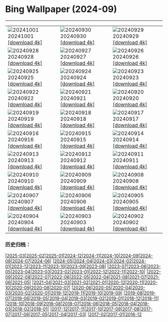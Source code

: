 # Bing Wallpaper (2024-09)
**************

<table><tr><td><img class="wallpaper" src="https://www.bing.com/th?id=OHR.HalfDomeYosemite_EN-IN3902421361_1920x1080.jpg" alt="20241001"> 20241001 <a href="https://www.bing.com/th?id=OHR.HalfDomeYosemite_EN-IN3902421361_UHD.jpg">[download 4k]</a></td><td><img class="wallpaper" src="https://www.bing.com/th?id=OHR.WalrusNorway_EN-IN4352146367_1920x1080.jpg" alt="20240930"> 20240930 <a href="https://www.bing.com/th?id=OHR.WalrusNorway_EN-IN4352146367_UHD.jpg">[download 4k]</a></td><td><img class="wallpaper" src="https://www.bing.com/th?id=OHR.ConnecticutBridge_EN-IN3322601847_1920x1080.jpg" alt="20240929"> 20240929 <a href="https://www.bing.com/th?id=OHR.ConnecticutBridge_EN-IN3322601847_UHD.jpg">[download 4k]</a></td></tr><tr><td><img class="wallpaper" src="https://www.bing.com/th?id=OHR.FloridaSeashore_EN-IN2946245730_1920x1080.jpg" alt="20240928"> 20240928 <a href="https://www.bing.com/th?id=OHR.FloridaSeashore_EN-IN2946245730_UHD.jpg">[download 4k]</a></td><td><img class="wallpaper" src="https://www.bing.com/th?id=OHR.VeniceAerial_EN-IN2638261499_1920x1080.jpg" alt="20240927"> 20240927 <a href="https://www.bing.com/th?id=OHR.VeniceAerial_EN-IN2638261499_UHD.jpg">[download 4k]</a></td><td><img class="wallpaper" src="https://www.bing.com/th?id=OHR.LittleToucanet_EN-IN1849827364_1920x1080.jpg" alt="20240926"> 20240926 <a href="https://www.bing.com/th?id=OHR.LittleToucanet_EN-IN1849827364_UHD.jpg">[download 4k]</a></td></tr><tr><td><img class="wallpaper" src="https://www.bing.com/th?id=OHR.GiantSequoias_EN-IN1537226741_1920x1080.jpg" alt="20240925"> 20240925 <a href="https://www.bing.com/th?id=OHR.GiantSequoias_EN-IN1537226741_UHD.jpg">[download 4k]</a></td><td><img class="wallpaper" src="https://www.bing.com/th?id=OHR.SkaftafellWaterfall_EN-IN1234167290_1920x1080.jpg" alt="20240924"> 20240924 <a href="https://www.bing.com/th?id=OHR.SkaftafellWaterfall_EN-IN1234167290_UHD.jpg">[download 4k]</a></td><td><img class="wallpaper" src="https://www.bing.com/th?id=OHR.IcebergOtter_EN-IN0982120054_1920x1080.jpg" alt="20240923"> 20240923 <a href="https://www.bing.com/th?id=OHR.IcebergOtter_EN-IN0982120054_UHD.jpg">[download 4k]</a></td></tr><tr><td><img class="wallpaper" src="https://www.bing.com/th?id=OHR.BadaBagh_EN-IN0375946006_1920x1080.jpg" alt="20240922"> 20240922 <a href="https://www.bing.com/th?id=OHR.BadaBagh_EN-IN0375946006_UHD.jpg">[download 4k]</a></td><td><img class="wallpaper" src="https://www.bing.com/th?id=OHR.MunichBeerfest_EN-IN6726777088_1920x1080.jpg" alt="20240921"> 20240921 <a href="https://www.bing.com/th?id=OHR.MunichBeerfest_EN-IN6726777088_UHD.jpg">[download 4k]</a></td><td><img class="wallpaper" src="https://www.bing.com/th?id=OHR.OcracokeLight_EN-IN6376239162_1920x1080.jpg" alt="20240920"> 20240920 <a href="https://www.bing.com/th?id=OHR.OcracokeLight_EN-IN6376239162_UHD.jpg">[download 4k]</a></td></tr><tr><td><img class="wallpaper" src="https://www.bing.com/th?id=OHR.PiratePlayground_EN-IN4927123173_1920x1080.jpg" alt="20240919"> 20240919 <a href="https://www.bing.com/th?id=OHR.PiratePlayground_EN-IN4927123173_UHD.jpg">[download 4k]</a></td><td><img class="wallpaper" src="https://www.bing.com/th?id=OHR.GujoHachiman_EN-IN9529217040_1920x1080.jpg" alt="20240918"> 20240918 <a href="https://www.bing.com/th?id=OHR.GujoHachiman_EN-IN9529217040_UHD.jpg">[download 4k]</a></td><td><img class="wallpaper" src="https://www.bing.com/th?id=OHR.MidAutumnSingapore_EN-IN2546411546_1920x1080.jpg" alt="20240917"> 20240917 <a href="https://www.bing.com/th?id=OHR.MidAutumnSingapore_EN-IN2546411546_UHD.jpg">[download 4k]</a></td></tr><tr><td><img class="wallpaper" src="https://www.bing.com/th?id=OHR.SunriseWallabies_EN-IN8975505298_1920x1080.jpg" alt="20240916"> 20240916 <a href="https://www.bing.com/th?id=OHR.SunriseWallabies_EN-IN8975505298_UHD.jpg">[download 4k]</a></td><td><img class="wallpaper" src="https://www.bing.com/th?id=OHR.SantaCruzHummer_EN-IN8727128444_1920x1080.jpg" alt="20240915"> 20240915 <a href="https://www.bing.com/th?id=OHR.SantaCruzHummer_EN-IN8727128444_UHD.jpg">[download 4k]</a></td><td><img class="wallpaper" src="https://www.bing.com/th?id=OHR.RapaNuiSunrise_EN-IN8068654010_1920x1080.jpg" alt="20240914"> 20240914 <a href="https://www.bing.com/th?id=OHR.RapaNuiSunrise_EN-IN8068654010_UHD.jpg">[download 4k]</a></td></tr><tr><td><img class="wallpaper" src="https://www.bing.com/th?id=OHR.PointReyes_EN-IN7769414761_1920x1080.jpg" alt="20240913"> 20240913 <a href="https://www.bing.com/th?id=OHR.PointReyes_EN-IN7769414761_UHD.jpg">[download 4k]</a></td><td><img class="wallpaper" src="https://www.bing.com/th?id=OHR.DolphinReunion_EN-IN7368159128_1920x1080.jpg" alt="20240912"> 20240912 <a href="https://www.bing.com/th?id=OHR.DolphinReunion_EN-IN7368159128_UHD.jpg">[download 4k]</a></td><td><img class="wallpaper" src="https://www.bing.com/th?id=OHR.AkshardhamDL_EN-IN1118148366_1920x1080.jpg" alt="20240911"> 20240911 <a href="https://www.bing.com/th?id=OHR.AkshardhamDL_EN-IN1118148366_UHD.jpg">[download 4k]</a></td></tr><tr><td><img class="wallpaper" src="https://www.bing.com/th?id=OHR.BridgeLisbon_EN-IN7053832547_1920x1080.jpg" alt="20240910"> 20240910 <a href="https://www.bing.com/th?id=OHR.BridgeLisbon_EN-IN7053832547_UHD.jpg">[download 4k]</a></td><td><img class="wallpaper" src="https://www.bing.com/th?id=OHR.IguazuRainbow_EN-IN6797774904_1920x1080.jpg" alt="20240909"> 20240909 <a href="https://www.bing.com/th?id=OHR.IguazuRainbow_EN-IN6797774904_UHD.jpg">[download 4k]</a></td><td><img class="wallpaper" src="https://www.bing.com/th?id=OHR.StockholmLibrary_EN-IN6522849602_1920x1080.jpg" alt="20240908"> 20240908 <a href="https://www.bing.com/th?id=OHR.StockholmLibrary_EN-IN6522849602_UHD.jpg">[download 4k]</a></td></tr><tr><td><img class="wallpaper" src="https://www.bing.com/th?id=OHR.GaneshaIdol_EN-IN0545844303_1920x1080.jpg" alt="20240907"> 20240907 <a href="https://www.bing.com/th?id=OHR.GaneshaIdol_EN-IN0545844303_UHD.jpg">[download 4k]</a></td><td><img class="wallpaper" src="https://www.bing.com/th?id=OHR.GlenariffPark_EN-IN6316433789_1920x1080.jpg" alt="20240906"> 20240906 <a href="https://www.bing.com/th?id=OHR.GlenariffPark_EN-IN6316433789_UHD.jpg">[download 4k]</a></td><td><img class="wallpaper" src="https://www.bing.com/th?id=OHR.TIFF2024_EN-IN3142242773_1920x1080.jpg" alt="20240905"> 20240905 <a href="https://www.bing.com/th?id=OHR.TIFF2024_EN-IN3142242773_UHD.jpg">[download 4k]</a></td></tr><tr><td><img class="wallpaper" src="https://www.bing.com/th?id=OHR.DuskyOwls_EN-IN2854960722_1920x1080.jpg" alt="20240904"> 20240904 <a href="https://www.bing.com/th?id=OHR.DuskyOwls_EN-IN2854960722_UHD.jpg">[download 4k]</a></td><td><img class="wallpaper" src="https://www.bing.com/th?id=OHR.AlpineLakes_EN-IN2610017297_1920x1080.jpg" alt="20240903"> 20240903 <a href="https://www.bing.com/th?id=OHR.AlpineLakes_EN-IN2610017297_UHD.jpg">[download 4k]</a></td><td><img class="wallpaper" src="https://www.bing.com/th?id=OHR.RhinoMother_EN-IN4208210232_1920x1080.jpg" alt="20240902"> 20240902 <a href="https://www.bing.com/th?id=OHR.RhinoMother_EN-IN4208210232_UHD.jpg">[download 4k]</a></td></tr></table>

### 历史归档：

|[2025-03](/../2025-03/2025-03.md)|[2025-02](/../2025-02/2025-02.md)|[2025-01](/../2025-01/2025-01.md)|[2024-12](/../2024-12/2024-12.md)|[2024-11](/../2024-11/2024-11.md)|[2024-10](/../2024-10/2024-10.md)|[2024-09](/2024-09.md)|[2024-08](/../2024-08/2024-08.md)|[2024-07](/../2024-07/2024-07.md)|[2024-06](/../2024-06/2024-06.md)|
|[2024-05](/../2024-05/2024-05.md)|[2024-04](/../2024-04/2024-04.md)|[2024-03](/../2024-03/2024-03.md)|[2024-02](/../2024-02/2024-02.md)|[2024-01](/../2024-01/2024-01.md)|[2023-12](/../2023-12/2023-12.md)|[2023-11](/../2023-11/2023-11.md)|[2023-10](/../2023-10/2023-10.md)|[2023-09](/../2023-09/2023-09.md)|[2023-08](/../2023-08/2023-08.md)|
|[2023-07](/../2023-07/2023-07.md)|[2023-06](/../2023-06/2023-06.md)|[2023-05](/../2023-05/2023-05.md)|[2023-04](/../2023-04/2023-04.md)|[2023-03](/../2023-03/2023-03.md)|[2023-02](/../2023-02/2023-02.md)|[2023-01](/../2023-01/2023-01.md)|[2022-12](/../2022-12/2022-12.md)|[2022-11](/../2022-11/2022-11.md)|[2022-10](/../2022-10/2022-10.md)|
|[2022-09](/../2022-09/2022-09.md)|[2022-08](/../2022-08/2022-08.md)|[2022-07](/../2022-07/2022-07.md)|[2022-06](/../2022-06/2022-06.md)|[2022-05](/../2022-05/2022-05.md)|[2022-04](/../2022-04/2022-04.md)|[2021-08](/../2021-08/2021-08.md)|[2021-07](/../2021-07/2021-07.md)|[2021-06](/../2021-06/2021-06.md)|[2021-05](/../2021-05/2021-05.md)|
|[2021-04](/../2021-04/2021-04.md)|[2021-03](/../2021-03/2021-03.md)|[2021-02](/../2021-02/2021-02.md)|[2021-01](/../2021-01/2021-01.md)|[2020-12](/../2020-12/2020-12.md)|[2020-11](/../2020-11/2020-11.md)|[2020-10](/../2020-10/2020-10.md)|[2020-09](/../2020-09/2020-09.md)|[2020-08](/../2020-08/2020-08.md)|[2020-07](/../2020-07/2020-07.md)|
|[2020-06](/../2020-06/2020-06.md)|[2020-05](/../2020-05/2020-05.md)|[2020-04](/../2020-04/2020-04.md)|[2020-03](/../2020-03/2020-03.md)|[2020-02](/../2020-02/2020-02.md)|[2020-01](/../2020-01/2020-01.md)|[2019-12](/../2019-12/2019-12.md)|[2019-11](/../2019-11/2019-11.md)|[2019-10](/../2019-10/2019-10.md)|[2019-09](/../2019-09/2019-09.md)|
|[2019-08](/../2019-08/2019-08.md)|[2019-07](/../2019-07/2019-07.md)|[2019-06](/../2019-06/2019-06.md)|[2019-05](/../2019-05/2019-05.md)|[2019-04](/../2019-04/2019-04.md)|[2019-03](/../2019-03/2019-03.md)|[2019-02](/../2019-02/2019-02.md)|[2019-01](/../2019-01/2019-01.md)|[2018-12](/../2018-12/2018-12.md)|[2018-11](/../2018-11/2018-11.md)|
|[2018-10](/../2018-10/2018-10.md)|[2018-09](/../2018-09/2018-09.md)|[2018-08](/../2018-08/2018-08.md)|[2018-07](/../2018-07/2018-07.md)|[2018-06](/../2018-06/2018-06.md)|[2018-05](/../2018-05/2018-05.md)|[2018-04](/../2018-04/2018-04.md)|[2018-03](/../2018-03/2018-03.md)|[2018-02](/../2018-02/2018-02.md)|[2018-01](/../2018-01/2018-01.md)|
|[2017-12](/../2017-12/2017-12.md)|[2017-11](/../2017-11/2017-11.md)|[2017-10](/../2017-10/2017-10.md)|[2017-09](/../2017-09/2017-09.md)|[2017-08](/../2017-08/2017-08.md)|[2017-07](/../2017-07/2017-07.md)|[2017-06](/../2017-06/2017-06.md)|[2017-05](/../2017-05/2017-05.md)|[2017-04](/../2017-04/2017-04.md)|[2017-03](/../2017-03/2017-03.md)|
|[2017-02](/../2017-02/2017-02.md)|[2017-01](/../2017-01/2017-01.md)|[2016-12](/../2016-12/2016-12.md)